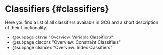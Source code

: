 # Classifiers {#classifiers}

Here you find a list of all classifiers available in GCG and
a short description of their functionality.

- @subpage clsvar "Overview: Variable Classifiers"
- @subpage clscons "Overview: Constraint Classifiers"
- @subpage clsindex "Overview: Index Classifiers"
